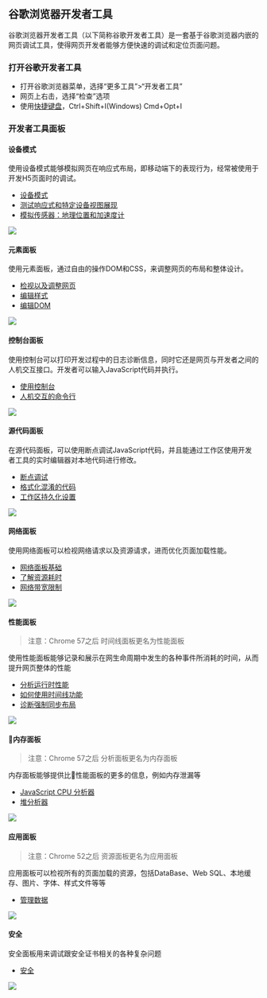 ## 谷歌浏览器开发者工具
谷歌浏览器开发者工具（以下简称谷歌开发者工具）是一套基于谷歌浏览器内嵌的网页调试工具，使得网页开发者能够方便快速的调试和定位页面问题。

### 打开谷歌开发者工具
* 打开谷歌浏览器菜单，选择“更多工具”>“开发者工具”
* 网页上右击，选择“检查”选项
* 使用[快捷键盘](快捷键.md)，Ctrl+Shift+I(Windows) Cmd+Opt+I

### 开发者工具面板

#### 设备模式
使用设备模式能够模拟网页在响应式布局，即移动端下的表现行为，经常被使用于开发H5页面时的调试。
* [设备模式](模拟移动设备.md)
* [测试响应式和特定设备视图展现](响应式设备视图.md)
* [模拟传感器：地理位置和加速度计](模拟位置和加速度计.md)

![](https://developers.google.cn/web/tools/chrome-devtools/images/device-mode.png)

#### 元素面板
使用元素面板，通过自由的操作DOM和CSS，来调整网页的布局和整体设计。
* [检视以及调整网页](元素面板.md)
* [编辑样式](编辑样式.md)
* [编辑DOM](编辑dom.md)

![](https://developers.google.cn/web/tools/chrome-devtools/images/panels/elements.png)

#### 控制台面板
使用控制台可以打印开发过程中的日志诊断信息，同时它还是网页与开发者之间的人机交互接口。开发者可以输入JavaScript代码并执行。
* [使用控制台](控制台面板.md)
* [人机交互的命令行](命令行.md)

![](https://developers.google.cn/web/tools/chrome-devtools/images/panels/console.png)

#### 源代码面板
在源代码面板，可以使用断点调试JavaScript代码，并且能通过工作区使用开发者工具的实时编辑器对本地代码进行修改。
* [断点调试](代码调试.md)
* [格式化混淆的代码](格式化混淆的代码.md)
* [工作区持久化设置](工作区持久化设置.md)

![](https://developers.google.cn/web/tools/chrome-devtools/images/panels/sources.png)

#### 网络面板
使用网络面板可以检视网络请求以及资源请求，进而优化页面加载性能。
* [网络面板基础](网络.md)
* [了解资源耗时](了解资源耗时.md)
* [网络带宽限制](网络带宽限制.md)

![](https://developers.google.cn/web/tools/chrome-devtools/images/panels/network.png)

#### 性能面板
> 注意：Chrome 57之后 时间线面板更名为性能面板

使用性能面板能够记录和展示在网生命周期中发生的各种事件所消耗的时间，从而提升网页整体的性能
* [分析运行时性能](性能面板.md)
* [如何使用时间线功能](如何使用时间线工具.md)
* [诊断强制同步布局](诊断强制同步布局.md)

![](https://developers.google.cn/web/tools/chrome-devtools/images/panels/performance.png)

#### 内存面板
> 注意：Chrome 57之后 分析面板更名为内存面板

内存面板能够提供比性能面板的更多的信息，例如内存泄漏等
* [JavaScript CPU 分析器](代码执行优化.md)
* [堆分析器](解决内存问题.md)

![](https://developers.google.cn/web/tools/chrome-devtools/images/panels/memory.png)

#### 应用面板
> 注意：Chrome 52之后 资源面板更名为应用面板

应用面板可以检视所有的页面加载的资源，包括DataBase、Web SQL、本地缓存、图片、字体、样式文件等等
* [管理数据](管理数据.md)

![](https://developers.google.cn/web/tools/chrome-devtools/images/panels/application.png)

#### 安全
安全面板用来调试跟安全证书相关的各种复杂问题
* [安全](安全.md)

![](https://developers.google.cn/web/tools/chrome-devtools/images/panels/security.png)